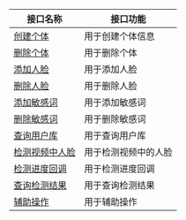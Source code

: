 
| 接口名称 | 接口功能 | 
|---------|---------|
| [创建个体](https://cloud.tencent.com/document/product/1015/31189) | 用于创建个体信息| 
| [删除个体](https://cloud.tencent.com/document/product/1015/31190) | 用于删除个体 | 
| [添加人脸](https://cloud.tencent.com/document/product/1015/31191) | 用于添加人脸 | 
| [删除人脸](https://cloud.tencent.com/document/product/1015/31192) | 用于删除人脸 | 
| [添加敏感词](https://cloud.tencent.com/document/product/1015/31193) | 用于添加敏感词 | 
| [删除敏感词](https://cloud.tencent.com/document/product/1015/31194) | 用于删除敏感词 | 
| [查询用户库](https://cloud.tencent.com/document/product/1015/31195) | 用于查询用户库 | 
| [检测视频中人脸](https://cloud.tencent.com/document/product/1015/31196) | 用于检测视频中的人脸 | 
| [检测进度回调](https://cloud.tencent.com/document/product/1015/31197) | 用于检测进度回调 | 
| [查询检测结果](https://cloud.tencent.com/document/product/1015/31198) | 用于查询检测结果 | 
| [辅助操作](https://cloud.tencent.com/document/product/1015/31199) | 用于辅助操作 | 

